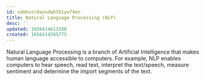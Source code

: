 ```yaml
---
id: xdmkuzc0axudwbt61yw74en
title: Natural Language Processing (NLP)
desc: ''
updated: 1656414613388
created: 1656414585775
---
```


Natural Language Processing is a branch of Artificial Intelligence that makes human language accessible to computers. For example, NLP enables computers to hear speech, read text, interpret the text/speech, measure sentiment and determine the import segments of the text.
